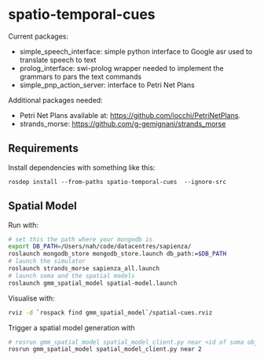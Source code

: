 # spatio-temporal-cues

Current packages:
- simple_speech_interface: simple python interface to Google asr used to translate speech to text
- prolog_interface: swi-prolog wrapper needed to implement the grammars to pars the text commands
- simple_pnp_action_server: interface to Petri Net Plans

Additional packages needed:
- Petri Net Plans available at: https://github.com/iocchi/PetriNetPlans. 
- strands_morse: https://github.com/g-gemignani/strands_morse



## Requirements

Install dependencies with something like this:

`rosdep install --from-paths spatio-temporal-cues  --ignore-src`


## Spatial Model

Run with:
```bash
# set this the path where your mongodb is
export DB_PATH=/Users/nah/code/datacentres/sapienza/
roslaunch mongodb_store mongodb_store.launch db_path:=$DB_PATH
# launch the simulator
roslaunch strands_morse sapienza_all.launch
# launch soma and the spatial models
roslaunch gmm_spatial_model spatial-model.launch
```

Visualise with:
```bash
rviz -d `rospack find gmm_spatial_model`/spatial-cues.rviz
```

Trigger a spatial model generation with

```bash
# rosrun gmm_spatial_model spatial_model_client.py near <id of soma object>
rosrun gmm_spatial_model spatial_model_client.py near 2
```

